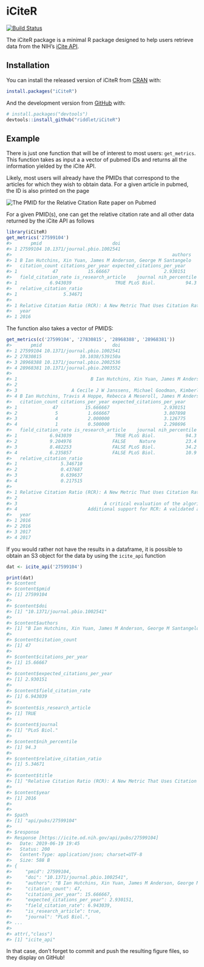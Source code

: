 
<!-- README.md is generated from README.Rmd. Please edit that file -->

# iCiteR

<!-- badges: start -->

[![Build
Status](https://travis-ci.org/riddlet/iCiteR.svg?branch=master)](https://travis-ci.org/riddlet/iCiteR)
<!-- badges: end -->

The iCiteR package is a minimal R package designed to help users
retrieve data from the NIH’s [iCite API](https://icite.od.nih.gov/api).

## Installation

You can install the released version of iCiteR from
[CRAN](https://CRAN.R-project.org) with:

``` r
install.packages("iCiteR")
```

And the development version from [GitHub](https://github.com/) with:

``` r
# install.packages("devtools")
devtools::install_github("riddlet/iCiteR")
```

## Example

There is just one function that will be of interest to most users:
`get_metrics`. This function takes as input a a vector of pubmed IDs and
returns all the information yielded by the iCite API.

Likely, most users will already have the PMIDs that correspond to the
articles for which they wish to obtain data. For a given article in
pubmed, the ID is also printed on the page

![The PMID for the Relative Citation Rate paper on
Pubmed](vignettes/RCR_PMID.jpg)

For a given PMID(s), one can get the relative citation rate and all
other data returned by the iCite API as follows

``` r
library(iCiteR)
get_metrics('27599104')
#>       pmid                          doi
#> 1 27599104 10.1371/journal.pbio.1002541
#>                                                           authors
#> 1 B Ian Hutchins, Xin Yuan, James M Anderson, George M Santangelo
#>   citation_count citations_per_year expected_citations_per_year
#> 1             47           15.66667                    2.930151
#>   field_citation_rate is_research_article    journal nih_percentile
#> 1            6.943039                TRUE PLoS Biol.           94.3
#>   relative_citation_ratio
#> 1                 5.34671
#>                                                                                                             title
#> 1 Relative Citation Ratio (RCR): A New Metric That Uses Citation Rates to Measure Influence at the Article Level.
#>   year
#> 1 2016
```

The function also takes a vector of PMIDS:

``` r
get_metrics(c('27599104', '27830815', '28968388', '28968381'))
#>       pmid                          doi
#> 1 27599104 10.1371/journal.pbio.1002541
#> 2 27830815              10.1038/539150a
#> 3 28968388 10.1371/journal.pbio.2002536
#> 4 28968381 10.1371/journal.pbio.2003552
#>                                                                                     authors
#> 1                           B Ian Hutchins, Xin Yuan, James M Anderson, George M Santangelo
#> 2                                                                               Gautam Naik
#> 3                    A Cecile J W Janssens, Michael Goodman, Kimberly R Powell, Marta Gwinn
#> 4 B Ian Hutchins, Travis A Hoppe, Rebecca A Meseroll, James M Anderson, George M Santangelo
#>   citation_count citations_per_year expected_citations_per_year
#> 1             47          15.666667                    2.930151
#> 2              5           1.666667                    3.807898
#> 3              4           2.000000                    3.126775
#> 4              1           0.500000                    2.298696
#>   field_citation_rate is_research_article    journal nih_percentile
#> 1            6.943039                TRUE PLoS Biol.           94.3
#> 2            9.204976               FALSE     Nature           23.4
#> 3            8.482253               FALSE PLoS Biol.           34.2
#> 4            6.235857               FALSE PLoS Biol.           10.9
#>   relative_citation_ratio
#> 1                5.346710
#> 2                0.437687
#> 3                0.639637
#> 4                0.217515
#>                                                                                                             title
#> 1 Relative Citation Ratio (RCR): A New Metric That Uses Citation Rates to Measure Influence at the Article Level.
#> 2                                                                     The quiet rise of the NIH's hot new metric.
#> 3                                A critical evaluation of the algorithm behind the Relative Citation Ratio (RCR).
#> 4                          Additional support for RCR: A validated article-level measure of scientific influence.
#>   year
#> 1 2016
#> 2 2016
#> 3 2017
#> 4 2017
```

If you would rather not have the results in a dataframe, it is possible
to obtain an S3 object for the data by using the `icite_api` function

``` r
dat <- icite_api('27599104')

print(dat)
#> $content
#> $content$pmid
#> [1] 27599104
#> 
#> $content$doi
#> [1] "10.1371/journal.pbio.1002541"
#> 
#> $content$authors
#> [1] "B Ian Hutchins, Xin Yuan, James M Anderson, George M Santangelo"
#> 
#> $content$citation_count
#> [1] 47
#> 
#> $content$citations_per_year
#> [1] 15.66667
#> 
#> $content$expected_citations_per_year
#> [1] 2.930151
#> 
#> $content$field_citation_rate
#> [1] 6.943039
#> 
#> $content$is_research_article
#> [1] TRUE
#> 
#> $content$journal
#> [1] "PLoS Biol."
#> 
#> $content$nih_percentile
#> [1] 94.3
#> 
#> $content$relative_citation_ratio
#> [1] 5.34671
#> 
#> $content$title
#> [1] "Relative Citation Ratio (RCR): A New Metric That Uses Citation Rates to Measure Influence at the Article Level."
#> 
#> $content$year
#> [1] 2016
#> 
#> 
#> $path
#> [1] "api/pubs/27599104"
#> 
#> $response
#> Response [https://icite.od.nih.gov/api/pubs/27599104]
#>   Date: 2019-06-19 19:45
#>   Status: 200
#>   Content-Type: application/json; charset=UTF-8
#>   Size: 588 B
#> {
#>     "pmid": 27599104, 
#>     "doi": "10.1371/journal.pbio.1002541", 
#>     "authors": "B Ian Hutchins, Xin Yuan, James M Anderson, George M San...
#>     "citation_count": 47, 
#>     "citations_per_year": 15.666667, 
#>     "expected_citations_per_year": 2.930151, 
#>     "field_citation_rate": 6.943039, 
#>     "is_research_article": true, 
#>     "journal": "PLoS Biol.", 
#> ...
#> 
#> attr(,"class")
#> [1] "icite_api"
```

In that case, don’t forget to commit and push the resulting figure
files, so they display on GitHub\!
